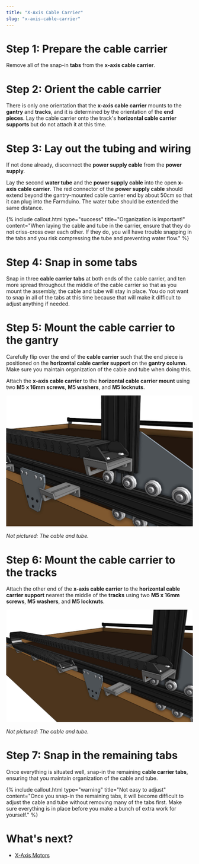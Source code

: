 ```yaml
---
title: "X-Axis Cable Carrier"
slug: "x-axis-cable-carrier"
---
```



# Step 1: Prepare the cable carrier

Remove all of the snap-in **tabs** from the **x-axis cable carrier**.

# Step 2: Orient the cable carrier

There is only one orientation that the **x-axis cable carrier** mounts to the **gantry** and **tracks**, and it is determined by the orientation of the **end pieces**. Lay the cable carrier onto the track's **horizontal cable carrier supports** but do not attach it at this time.




# Step 3: Lay out the tubing and wiring

If not done already, disconnect the **power supply cable** from the **power supply**.

Lay the second **water tube** and the **power supply cable** into the open **x-axis cable carrier**. The red connector of the **power supply cable** should extend beyond the gantry-mounted cable carrier end by about 50cm so that it can plug into the Farmduino. The water tube should be extended the same distance.




{%
include callout.html
type="success"
title="Organization is important!"
content="When laying the cable and tube in the carrier, ensure that they do not criss-cross over each other. If they do, you will have trouble snapping in the tabs and you risk compressing the tube and preventing water flow."
%}



# Step 4: Snap in some tabs

Snap in three **cable carrier tabs** at both ends of the cable carrier, and ten more spread throughout the middle of the cable carrier so that as you mount the assembly, the cable and tube will stay in place. You do not want to snap in all of the tabs at this time because that will make it difficult to adjust anything if needed.

# Step 5: Mount the cable carrier to the gantry

Carefully flip over the end of the **cable carrier** such that the end piece is positioned on the **horizontal cable carrier support** on the **gantry column**. Make sure you maintain organization of the cable and tube when doing this.


Attach the **x-axis cable carrier** to the **horizontal cable carrier mount** using two **M5 x 16mm screws**, **M5 washers**, and **M5 locknuts**.

![xcc install1.JPG](_images/xcc_install1.JPG)

_Not pictured: The cable and tube._



# Step 6: Mount the cable carrier to the tracks

Attach the other end of the **x-axis cable carrier** to the **horizontal cable carrier support** nearest the middle of the **tracks** using two **M5 x 16mm screws**, **M5 washers**, and **M5 locknuts**.

![xcc install2.JPG](_images/xcc_install2.JPG)

_Not pictured: The cable and tube._



# Step 7: Snap in the remaining tabs

Once everything is situated well, snap-in the remaining **cable carrier tabs**, ensuring that you maintain organization of the cable and tube.

{%
include callout.html
type="warning"
title="Not easy to adjust"
content="Once you snap-in the remaining tabs, it will become difficult to adjust the cable and tube without removing many of the tabs first. Make sure everything is in place before you make a bunch of extra work for yourself."
%}





# What's next?

 * [X-Axis Motors](x-axis-motors.md)
